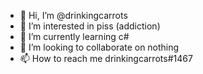 - 👋 Hi, I’m @drinkingcarrots
- 👀 I’m interested in piss (addiction)
- 🌱 I’m currently learning c#
- 💞️ I’m looking to collaborate on nothing
- 📫 How to reach me drinkingcarrots#1467

<!---
drinkingcarrots/drinkingcarrots is a ✨ special ✨ repository because its `README.md` (this file) appears on your GitHub profile.
You can click the Preview link to take a look at your changes.
--->
